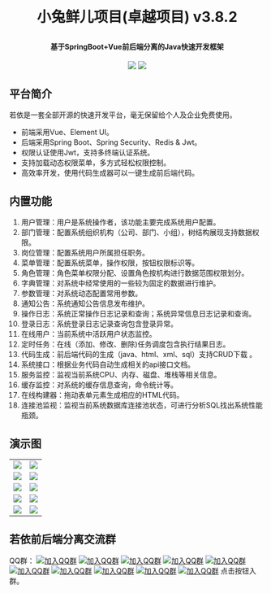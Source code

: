 <p align="center">
	
</p>
<h1 align="center" style="margin: 30px 0 30px; font-weight: bold;">小兔鲜儿项目(卓越项目) v3.8.2</h1>
<h4 align="center">基于SpringBoot+Vue前后端分离的Java快速开发框架</h4>
<p align="center">
	<a href="https://gitee.com/y_project/小兔鲜儿项目(卓越项目)-Vue"><img src="https://img.shields.io/badge/小兔鲜儿项目(卓越项目)-v3.8.2-brightgreen.svg"></a>
	<a href="https://gitee.com/y_project/小兔鲜儿项目(卓越项目)-Vue/blob/master/LICENSE"><img src="https://img.shields.io/github/license/mashape/apistatus.svg"></a>
</p>

## 平台简介

若依是一套全部开源的快速开发平台，毫无保留给个人及企业免费使用。

* 前端采用Vue、Element UI。
* 后端采用Spring Boot、Spring Security、Redis & Jwt。
* 权限认证使用Jwt，支持多终端认证系统。
* 支持加载动态权限菜单，多方式轻松权限控制。
* 高效率开发，使用代码生成器可以一键生成前后端代码。

## 内置功能

1.  用户管理：用户是系统操作者，该功能主要完成系统用户配置。
2.  部门管理：配置系统组织机构（公司、部门、小组），树结构展现支持数据权限。
3.  岗位管理：配置系统用户所属担任职务。
4.  菜单管理：配置系统菜单，操作权限，按钮权限标识等。
5.  角色管理：角色菜单权限分配、设置角色按机构进行数据范围权限划分。
6.  字典管理：对系统中经常使用的一些较为固定的数据进行维护。
7.  参数管理：对系统动态配置常用参数。
8.  通知公告：系统通知公告信息发布维护。
9.  操作日志：系统正常操作日志记录和查询；系统异常信息日志记录和查询。
10. 登录日志：系统登录日志记录查询包含登录异常。
11. 在线用户：当前系统中活跃用户状态监控。
12. 定时任务：在线（添加、修改、删除)任务调度包含执行结果日志。
13. 代码生成：前后端代码的生成（java、html、xml、sql）支持CRUD下载 。
14. 系统接口：根据业务代码自动生成相关的api接口文档。
15. 服务监控：监视当前系统CPU、内存、磁盘、堆栈等相关信息。
16. 缓存监控：对系统的缓存信息查询，命令统计等。
17. 在线构建器：拖动表单元素生成相应的HTML代码。
18. 连接池监视：监视当前系统数据库连接池状态，可进行分析SQL找出系统性能瓶颈。


## 演示图

<table>
    <tr>
        <td><img src="https://luck-pet.oss-cn-guangzhou.aliyuncs.com/show/img/xtxr/QQ%E6%88%AA%E5%9B%BE20220711010826.png"/></td>
        <td><img src="https://luck-pet.oss-cn-guangzhou.aliyuncs.com/show/img/xtxr/QQ%E6%88%AA%E5%9B%BE20220711010904.png"/></td>
    </tr>
    <tr>
        <td><img src="https://luck-pet.oss-cn-guangzhou.aliyuncs.com/show/img/xtxr/QQ20220711011441.png"/></td>
        <td><img src="https://luck-pet.oss-cn-guangzhou.aliyuncs.com/show/img/xtxr/QQ2222220220711011622.png"/></td>
    </tr>
    <tr>
        <td><img src="https://luck-pet.oss-cn-guangzhou.aliyuncs.com/show/img/xtxr/QQ3333333333333333320220711011641.png"/></td>
        <td><img src="https://luck-pet.oss-cn-guangzhou.aliyuncs.com/show/img/xtxr/QQ44444444444444420220711011711.png"/></td>
    </tr>
	<tr>
        <td><img src="https://luck-pet.oss-cn-guangzhou.aliyuncs.com/show/img/xtxr/QQ%E6%88%AA%E5%9B%BE20220711010826.png"/></td>
        <td><img src="https://luck-pet.oss-cn-guangzhou.aliyuncs.com/show/img/xtxr/QQ%E6%88%AA%E5%9B%BE20220711010746.png"/></td>
    </tr>	 
    <tr>
        <td><img src="https://luck-pet.oss-cn-guangzhou.aliyuncs.com/show/img/xtxr/QQ%E6%88%AA%E5%9B%BE20220711010746.png"/></td>
        <td><img src="https://luck-pet.oss-cn-guangzhou.aliyuncs.com/show/img/xtxr/QQ%E6%88%AA%E5%9B%BE20220711010657.png"/></td>
    </tr>

[comment]: <> (	<tr>)

[comment]: <> (        <td><img src="https://oscimg.oschina.net/oscnet/up-8370a0d02977eebf6dbf854c8450293c937.png"/></td>)

[comment]: <> (        <td><img src="https://oscimg.oschina.net/oscnet/up-49003ed83f60f633e7153609a53a2b644f7.png"/></td>)

[comment]: <> (    </tr>)

[comment]: <> (	<tr>)

[comment]: <> (        <td><img src="https://oscimg.oschina.net/oscnet/up-d4fe726319ece268d4746602c39cffc0621.png"/></td>)

[comment]: <> (        <td><img src="https://oscimg.oschina.net/oscnet/up-c195234bbcd30be6927f037a6755e6ab69c.png"/></td>)

[comment]: <> (    </tr>)

[comment]: <> (    <tr>)

[comment]: <> (        <td><img src="https://oscimg.oschina.net/oscnet/b6115bc8c31de52951982e509930b20684a.jpg"/></td>)

[comment]: <> (        <td><img src="https://oscimg.oschina.net/oscnet/up-5e4daac0bb59612c5038448acbcef235e3a.png"/></td>)

[comment]: <> (    </tr>)
</table>


## 若依前后端分离交流群

QQ群： [![加入QQ群](https://img.shields.io/badge/已满-937441-blue.svg)](https://jq.qq.com/?_wv=1027&k=5bVB1og) [![加入QQ群](https://img.shields.io/badge/已满-887144332-blue.svg)](https://jq.qq.com/?_wv=1027&k=5eiA4DH) [![加入QQ群](https://img.shields.io/badge/已满-180251782-blue.svg)](https://jq.qq.com/?_wv=1027&k=5AxMKlC) [![加入QQ群](https://img.shields.io/badge/已满-104180207-blue.svg)](https://jq.qq.com/?_wv=1027&k=51G72yr) [![加入QQ群](https://img.shields.io/badge/已满-186866453-blue.svg)](https://jq.qq.com/?_wv=1027&k=VvjN2nvu) [![加入QQ群](https://img.shields.io/badge/已满-201396349-blue.svg)](https://jq.qq.com/?_wv=1027&k=5vYAqA05) [![加入QQ群](https://img.shields.io/badge/已满-101456076-blue.svg)](https://jq.qq.com/?_wv=1027&k=kOIINEb5) [![加入QQ群](https://img.shields.io/badge/已满-101539465-blue.svg)](https://jq.qq.com/?_wv=1027&k=UKtX5jhs) [![加入QQ群](https://img.shields.io/badge/已满-264312783-blue.svg)](https://jq.qq.com/?_wv=1027&k=EI9an8lJ) [![加入QQ群](https://img.shields.io/badge/167385320-blue.svg)](https://jq.qq.com/?_wv=1027&k=SWCtLnMz) 点击按钮入群。
